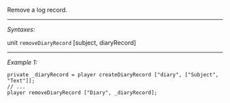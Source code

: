 Remove a log record.


---
*Syntaxes:*

unit `removeDiaryRecord` [subject, diaryRecord]

---
*Example 1:*

```sqf
private _diaryRecord = player createDiaryRecord ["diary", ["Subject", "Text"]];
// ...
player removeDiaryRecord ["Diary", _diaryRecord];
```